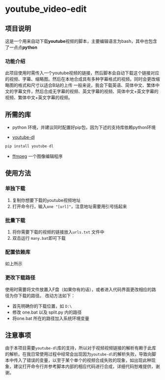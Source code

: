 # youtube_video-edit

## 项目说明
这是一个用来自动下载**youtube**视频的脚本，主要编辑语言为bash，其中也包含了一点点**python**
### 功能介绍
此项目使用时需传入一个youtube视频的链接，然后脚本会自动下载这个链接对应的视频、字幕、缩略图。然后在本地合成具有多种字幕格式的视频。同时会更改缩略图的格式和尺寸以适合B站的上传
一般来说，我会下载英语、简体中文、繁体中文的字幕文件，然后合成无字幕的视频、英文字幕的视频、简体中文+英文字幕的视频、繁体中文+英文字幕的视频。

## 所需的库
- python 环境，并建议同时配置好pip包，因为下述的支持库依赖python环境

- [youtube-dl](https://github.com/ytdl-org/youtube-dl/)

```python
pip install youtube-dl
```

- [ffmpeg](https://ffmpeg.org/) 一个图像编辑程序

## 使用方法

### 单独下载
1. 复制你想要下载的youtube视频地址
2. 打开命令行，输入`one "[url]"`，注意地址需要用引号括起来

### 批量下载
1. 将你需要下载的视频的链接放入`urls.txt` 文件中
2. 双击运行 `many.bat`即可下载

### 配置依赖库
如上所示

### 更改下载路径
使用时需要将文件放置入F盘（如果你有的话），或者进入代码界面更改相应的路径为你下载的路径。
改动方法如下：
- 首先明确你的下载位置，如 `D:\`
- 修改 one.bat 以及 split.py 内的路径
- 将one.bat 所在的路径加入系统环境变量

## 注意事项
由于本项目需要`youtube-dl`库的支持，所以对于视频视频链接的解析有赖于此库的解析。在我日常使用过程中经常会出现因为`youtube-dl`的解析失败，导致向脚本中传入了错误的变量，以至于某个单个的视频合成失败的现象，如出现此种现象，建议打开命令行并参考脚本内部的相应代码进行合成，详细代码恕难提供，谢谢。
